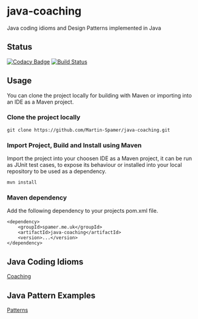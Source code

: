 # java-coaching

Java coding idioms and Design Patterns implemented in Java

## Status

[![Codacy Badge](https://api.codacy.com/project/badge/Grade/ff7e76d6a4924d5da8d9f1c1cc7fb035)](https://www.codacy.com/app/Martin-Spamer/java-coaching?utm_source=github.com&amp;utm_medium=referral&amp;utm_content=Martin-Spamer/java-coaching&amp;utm_campaign=Badge_Grade)
[![Build Status](https://travis-ci.org/Martin-Spamer/java-coaching.svg?branch=master)](https://travis-ci.org/Martin-Spamer/java-coaching)

## Usage 

You can clone the project locally for building with Maven or importing into an IDE as a Maven project.

### Clone the project locally

	git clone https://github.com/Martin-Spamer/java-coaching.git

### Import Project, Build and Install using Maven

Import the project into your choosen IDE as a Maven project, it can be run as JUnit test cases, to expose its behaviour or installed into your local repository to be used as a dependency.

	mvn install

### Maven dependency

Add the following dependency to your projects pom.xml file.

	<dependency>
		<groupId>spamer.me.uk</groupId>
		<artifactId>java-coaching</artifactId>
		<version>...</version>
	</dependency>

## Java Coding Idioms

 [Coaching](coaching/)

## Java Pattern Examples

 [Patterns](patterns/)
 
